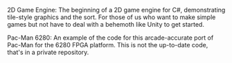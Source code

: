 2D Game Engine: The beginning of a 2D game engine for C#, demonstrating tile-style graphics and the sort. For those of us who want to make simple games but not have to deal with a behemoth like Unity to get started. 

Pac-Man 6280:  An example of the code for this arcade-accurate port of Pac-Man for the 6280 FPGA platform. This is not the up-to-date code, that's in a private repository. 
